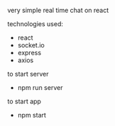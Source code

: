 very simple real time chat on react

technologies used:
- react
- socket.io
- express
- axios

to start server 

 - npm run server

to start app

 - npm start

